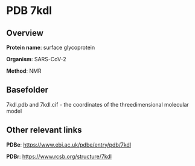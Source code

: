 # PDB 7kdl

## Overview

**Protein name**: surface glycoprotein

**Organism**: SARS-CoV-2

**Method**: NMR



## Basefolder

7kdl.pdb and 7kdl.cif - the coordinates of the threedimensional molecular model



## Other relevant links 
**PDBe**:  https://www.ebi.ac.uk/pdbe/entry/pdb/7kdl
 
**PDBr**: https://www.rcsb.org/structure/7kdl 
